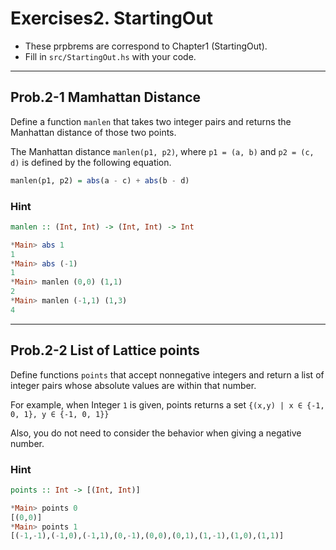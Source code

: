 # Exercises2. StartingOut
* These prpbrems are correspond to Chapter1 (StartingOut).
* Fill in `src/StartingOut.hs` with your code.

---

## Prob.2-1 Mamhattan Distance
Define a function `manlen` that takes two integer pairs and returns the Manhattan distance of those two points.

The Manhattan distance `manlen(p1, p2)`, where `p1 = (a, b)` and `p2 = (c, d)` is defined by the following equation.

```haskell
manlen(p1, p2) = abs(a - c) + abs(b - d)
```

### Hint

```haskell
manlen :: (Int, Int) -> (Int, Int) -> Int

*Main> abs 1
1
*Main> abs (-1)
1
*Main> manlen (0,0) (1,1)
2
*Main> manlen (-1,1) (1,3)
4
```

---

## Prob.2-2 List of Lattice points
Define functions `points` that accept nonnegative integers and return a list of integer pairs whose absolute values are within that number.

For example, when Integer `1` is given, points returns a set `{(x,y) | x ∈ {-1, 0, 1}, y ∈ {-1, 0, 1}}`

Also, you do not need to consider the behavior when giving a negative number.

### Hint
```haskell
points :: Int -> [(Int, Int)]

*Main> points 0
[(0,0)]
*Main> points 1
[(-1,-1),(-1,0),(-1,1),(0,-1),(0,0),(0,1),(1,-1),(1,0),(1,1)]
```

